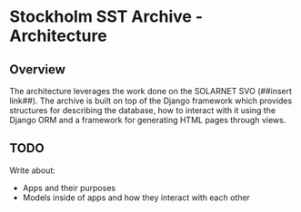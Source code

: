# Stockholm SST Archive - Architecture

## Overview

The architecture leverages the work done on the SOLARNET SVO (##insert link##).
The archive is built on top of the Django framework which provides structures 
for describing the database, how to interact with it using the Django ORM and
a framework for generating HTML pages through views.

## TODO

Write about:

 * Apps and their purposes
 * Models inside of apps and how they interact with each other
